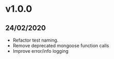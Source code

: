 # v1.0.0

## 24/02/2020

- Refactor test naming.
- Remove deprecated mongoose function calls
- Improve error/info logging
